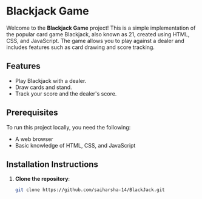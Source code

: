 # Blackjack Game

Welcome to the **Blackjack Game** project! This is a simple implementation of the popular card game Blackjack, also known as 21, created using HTML, CSS, and JavaScript. The game allows you to play against a dealer and includes features such as card drawing and score tracking.

## Features
- Play Blackjack with a dealer.
- Draw cards and stand.
- Track your score and the dealer's score.


## Prerequisites
To run this project locally, you need the following:

- A web browser
- Basic knowledge of HTML, CSS, and JavaScript

## Installation Instructions
1. **Clone the repository**:

   ```bash
   git clone https://github.com/saiharsha-14/BlackJack.git
